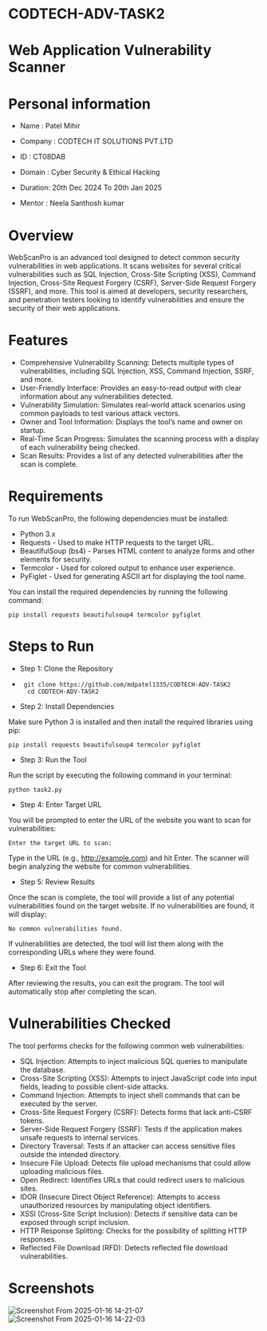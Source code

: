 # CODTECH-ADV-TASK2
# Web Application Vulnerability Scanner
# Personal information

* Name : Patel Mihir

* Company : CODTECH IT SOLUTIONS PVT.LTD

* ID : CT08DAB

* Domain : Cyber Security & Ethical Hacking

* Duration: 20th Dec 2024 To 20th Jan 2025

* Mentor : Neela Santhosh kumar

# Overview
WebScanPro is an advanced tool designed to detect common security vulnerabilities in web applications. It scans websites for several critical vulnerabilities such as SQL Injection, Cross-Site Scripting (XSS), Command Injection, Cross-Site Request Forgery (CSRF), Server-Side Request Forgery (SSRF), and more. This tool is aimed at developers, security researchers, and penetration testers looking to identify vulnerabilities and ensure the security of their web applications.


# Features
- Comprehensive Vulnerability Scanning: Detects multiple types of vulnerabilities, including SQL Injection, XSS, Command Injection, SSRF, and more.
- User-Friendly Interface: Provides an easy-to-read output with clear information about any vulnerabilities detected.
- Vulnerability Simulation: Simulates real-world attack scenarios using common payloads to test various attack vectors.
- Owner and Tool Information: Displays the tool’s name and owner on startup.
- Real-Time Scan Progress: Simulates the scanning process with a display of each vulnerability being checked.
- Scan Results: Provides a list of any detected vulnerabilities after the scan is complete.

# Requirements

To run WebScanPro, the following dependencies must be installed:

- Python 3.x
- Requests - Used to make HTTP requests to the target URL.
- BeautifulSoup (bs4) - Parses HTML content to analyze forms and other elements for security.
- Termcolor - Used for colored output to enhance user experience.
- PyFiglet - Used for generating ASCII art for displaying the tool name.

You can install the required dependencies by running the following command:

    pip install requests beautifulsoup4 termcolor pyfiglet

# Steps to Run
- Step 1: Clone the Repository
-      git clone https://github.com/mdpatel1335/CODTECH-ADV-TASK2
        cd CODTECH-ADV-TASK2

- Step 2: Install Dependencies

Make sure Python 3 is installed and then install the required libraries using pip:

    pip install requests beautifulsoup4 termcolor pyfiglet

- Step 3: Run the Tool

Run the script by executing the following command in your terminal:

    python task2.py

- Step 4: Enter Target URL

You will be prompted to enter the URL of the website you want to scan for vulnerabilities:

    Enter the target URL to scan:

Type in the URL (e.g., http://example.com) and hit Enter. The scanner will begin analyzing the website for common vulnerabilities.

- Step 5: Review Results

Once the scan is complete, the tool will provide a list of any potential vulnerabilities found on the target website. If no vulnerabilities are found, it will display:

    No common vulnerabilities found.

If vulnerabilities are detected, the tool will list them along with the corresponding URLs where they were found.

- Step 6: Exit the Tool

After reviewing the results, you can exit the program. The tool will automatically stop after completing the scan.

# Vulnerabilities Checked

The tool performs checks for the following common web vulnerabilities:

- SQL Injection: Attempts to inject malicious SQL queries to manipulate the database.
- Cross-Site Scripting (XSS): Attempts to inject JavaScript code into input fields, leading to possible client-side attacks.
- Command Injection: Attempts to inject shell commands that can be executed by the server.
- Cross-Site Request Forgery (CSRF): Detects forms that lack anti-CSRF tokens.
- Server-Side Request Forgery (SSRF): Tests if the application makes unsafe requests to internal services.
- Directory Traversal: Tests if an attacker can access sensitive files outside the intended directory.
- Insecure File Upload: Detects file upload mechanisms that could allow uploading malicious files.
- Open Redirect: Identifies URLs that could redirect users to malicious sites.
- IDOR (Insecure Direct Object Reference): Attempts to access unauthorized resources by manipulating object identifiers.
- XSSI (Cross-Site Script Inclusion): Detects if sensitive data can be exposed through script inclusion.
- HTTP Response Splitting: Checks for the possibility of splitting HTTP responses.
- Reflected File Download (RFD): Detects reflected file download vulnerabilities.


# Screenshots
![Screenshot From 2025-01-16 14-21-07](https://github.com/user-attachments/assets/849ffe93-9324-4737-bf3f-545b8deed419)
![Screenshot From 2025-01-16 14-22-03](https://github.com/user-attachments/assets/770a1e1f-b4bd-4f93-b589-bd4e361aa91f)

